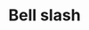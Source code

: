 ---
title: Bell slash
tags: ["bell", "slash", "notification", "mute", "disable", "quiet"]
icon: bell-slash
svg: '<svg xmlns="http://www.w3.org/2000/svg" width="24" height="24" fill="none" viewBox="0 0 24 24" stroke-width="1.5" stroke-linecap="round" stroke-linejoin="round" stroke="currentColor"><path d="M8.643 18.368C9.272 19.92 10.07 21 12 21c1.929 0 2.728-1.08 3.357-2.632"/><path d="M17.766 6.234 21 3m-3.234 3.234c.699 1.189 1.065 2.595 1.065 4.022 0 1.502.988 2.654 1.818 3.859 2.478 3.986-8.763 5.317-14.482 3.718M17.766 6.234l-11.6 11.6M3 21l3.167-3.167M14.659 3.5a6.91 6.91 0 0 0-2.641-.5c-4.353 0-6.813 3.555-6.813 7.256 0 1.502-.988 2.654-1.818 3.859-.473.758-.491 1.415-.17 1.973"/></svg>'
---